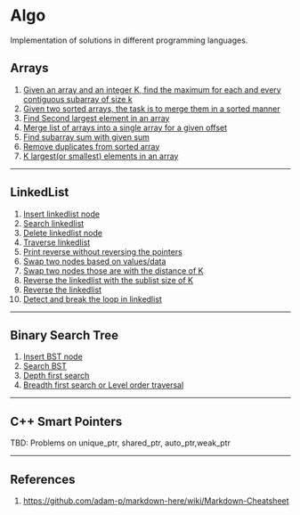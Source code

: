 # Algo
Implementation of solutions in different programming languages.



## Arrays
1. [Given an array and an integer K, find the maximum for each and every contiguous subarray of size k](https://github.com/nvragav/algo/blob/main/C%2B%2B/arrays.cpp#L11)
2. [Given two sorted arrays, the task is to merge them in a sorted manner](https://github.com/nvragav/algo/blob/main/C%2B%2B/arrays.cpp#L43)
3. [Find Second largest element in an array](https://github.com/nvragav/algo/blob/b42addbdfbd6b1e6038dedb1f44b7165af5877d9/C%2B%2B/arrays.cpp#L90)
4. [Merge list of arrays into a single array for a given offset](https://github.com/nvragav/algo/blob/main/C%2B%2B/arrays.cpp#L89)
5. [Find subarray sum with given sum](https://github.com/nvragav/algo/blob/main/C%2B%2B/arrays.cpp#L161)
6. [Remove duplicates from sorted array](https://github.com/nvragav/algo/blob/main/C%2B%2B/arrays.cpp#L200)
7. [K largest(or smallest) elements in an array](https://github.com/nvragav/algo/blob/main/C%2B%2B/arrays.cpp#L242)
---
## LinkedList
1. [Insert linkedlist node](https://github.com/nvragav/algo/blob/main/C%2B%2B/linkedlist.cpp#L34)
2. [Search linkedlist](https://github.com/nvragav/algo/blob/main/C%2B%2B/linkedlist.cpp#L48)
3. [Delete linkedlist node](https://github.com/nvragav/algo/blob/main/C%2B%2B/linkedlist.cpp#L64)
4. [Traverse linkedlist](https://github.com/nvragav/algo/blob/main/C%2B%2B/linkedlist.cpp#L98)
5. [Print reverse without reversing the pointers](https://github.com/nvragav/algo/blob/main/C%2B%2B/linkedlist.cpp#L139)
6. [Swap two nodes based on values/data](https://github.com/nvragav/algo/blob/main/C%2B%2B/linkedlist.cpp#L150)
7. [Swap two nodes those are with the distance of K](https://github.com/nvragav/algo/blob/main/C%2B%2B/linkedlist.cpp#L204)
8. [Reverse the linkedlist with the sublist size of K](https://github.com/nvragav/algo/blob/main/C%2B%2B/linkedlist.cpp#L242)
9. [Reverse the linkedlist](https://github.com/nvragav/algo/blob/main/C%2B%2B/linkedlist.cpp#L265)
10. [Detect and break the loop in linkedlist](https://github.com/nvragav/algo/blob/main/C%2B%2B/linkedlist.cpp#L299)
  
---
## Binary Search Tree
1. [Insert BST node](https://github.com/nvragav/algo/blob/main/C%2B%2B/bst.cpp#L30) 
2. [Search BST](https://github.com/nvragav/algo/blob/main/C%2B%2B/bst.cpp#L89)
3. [Depth first search](https://github.com/nvragav/algo/blob/main/C%2B%2B/bst.cpp#L56)
4. [Breadth first search or Level order traversal](https://github.com/nvragav/algo/blob/main/C%2B%2B/bst.cpp#L68)

---
## C++ Smart Pointers
TBD: 
Problems on unique_ptr, shared_ptr, auto_ptr,weak_ptr

***
## References
1. https://github.com/adam-p/markdown-here/wiki/Markdown-Cheatsheet

